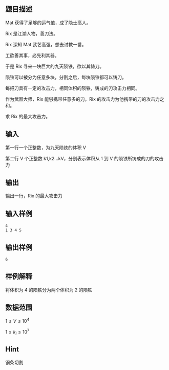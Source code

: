 ## 题目描述

Mat 获得了足够的运气值，成了隐士高人。

Rix 是江湖人物，善刀法。

Rix 深知 Mat 武艺高强，想去讨教一番。

工欲善其事，必先利其器。

于是 Rix 寻来一块巨大的九天陨铁，欲以其铸刀。

陨铁可以被分为任意多块，分割之后，每块陨铁都可以铸刀。

每把刀具有一定的攻击力，相同体积的陨铁，铸成的刀攻击力相同。

作为武器大师，Rix 能够携带任意多的刀，Rix 的攻击力为他携带的刀的攻击力之和。

求 Rix 的最大攻击力。

## 输入

第一行一个正整数，为九天陨铁的体积 V

第二行 V 个正整数 k1,k2...kV，分别表示体积从 1 到 V 的陨铁所铸成的刀的攻击力

## 输出

输出一行，Rix 的最大攻击力

## 输入样例

    4
    1 3 4 5

## 输出样例

    6

## 样例解释

将体积为 4 的陨铁分为两个体积为 2 的陨铁

## 数据范围

$1\leq V \leq 10^4$

$1\leq k_i \leq 10^7$

## Hint

钢条切割
